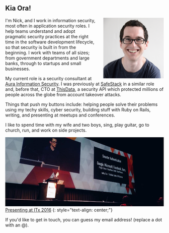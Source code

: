 ---
---

## Kia Ora!

<img alt="Nick Malcolm" height="192" src="/assets/images/nicks_face.jpg" style="padding-left: 20px;float: right;">

I'm Nick, and I work in information security, most often in application security roles. I help teams understand and adopt pragmatic security practices at the right time in the software development lifecycle, so that security is built in from the beginning. I work with teams of all sizes; from government departments and large banks, through to startups and small businesses.
 
My current role is a security consultant at [Aura Information Security](https://www.aurainfosec.com). I was previously at [SafeStack](https://safestack.io) in a similar role and, before that, CTO at [ThisData](https://thisdata.com), a security API which protected millions of people across the globe from account takeover attacks.


Things that push my buttons include: helping people solve their problems using my techy skills, cyber security, building stuff with Ruby on Rails, writing, and presenting at meetups and conferences.


I like to spend time with my wife and two boys, sing, play guitar, go to church, run, and work on side projects.

![Nick speaking at ITx 2016](/assets/images/itx.jpg)
[Presenting at ITx 2016](https://itx.nz/Programme/68/All-aboard-the-Cyber-Security-Rollercoaster)
{: style="text-align: center;"}

If you'd like to get in touch, you can guess my email address! (replace a dot with an @).